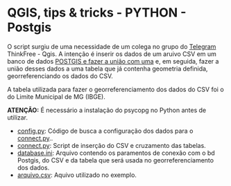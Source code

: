 # QGIS, tips & tricks - PYTHON - Postgis

O script surgiu de uma necessidade de um colega no grupo do [Telegram](https://telegram.org) ThinkFree - Qgis.
A intenção é inserir os dados de um aruivo CSV em um banco de dados [POSTGIS e fazer a união com uma](https://postgis.net/) e,
em seguida, fazer a união desses dados a uma tabela que já contenha geometria definida, georreferenciando os dados do CSV.

A tabela utilizada para fazer o georreferenciamento dos dados do CSV foi o do Limite Municipal de MG (IBGE).

__ATENÇÃO:__ É necessário a instalação do psycopg no Python antes de utilizar.

* [config.py](https://github.com/kylefelipe/qgis-tips-tricks/blob/master/python/postgis/config.py): Código de busca a configuração dos dados para o [connect.py](https://github.com/kylefelipe/qgis-tips-tricks/blob/master/python/postgis/connect.py)..
* [connect.py](https://github.com/kylefelipe/qgis-tips-tricks/blob/master/python/postgis/connect.py): Script de inserção do CSV e cruzamento das tabelas.
* [database.ini](https://github.com/kylefelipe/qgis-tips-tricks/blob/master/python/postgis/database.ini): Arquivo contendo os paramentos de conexão com o bd Postgis, do CSV e da tabela que será usada no georreferenciamento dos dados.
* [arquivo.csv](https://github.com/kylefelipe/qgis-tips-tricks/blob/master/python/postgis/arquivo.csv): Aquivo utilizado no exemplo.
